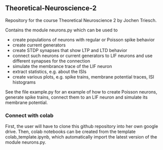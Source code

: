 ## Theoretical-Neuroscience-2
Repository for the course Theoretical Neuroscience 2 by Jochen Triesch.

Contains the module neurons.py which can be used to
  - create populations of neurons with regular or Poisson spike behavior
  - create current generators
  - create STDP synapses that show LTP and LTD behavior
  - connect such neurons or current generators to LIF neurons and use different synapses for the connection
  - simulate the membrance trace of the LIF neuron
  - extract statistics, e.g. about the ISIs
  - create various plots, e.g. spike trains, membrane potential traces, ISI histograms
  
See the file example.py for an example of how to create Poisson neurons, generate spike trains, connect them to an LIF neuron and simulate its membrane potential.

### Connect with colab
First, the user will have to clone this github repository into her own google drive. Then, colab notebooks can be created from the template colab_template.ipynb, which automatically import the latest version of the module neurons.py.
